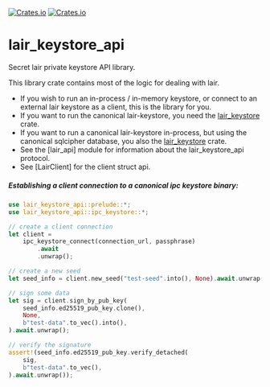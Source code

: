 <a href="https://github.com/holochain/lair/blob/master/LICENSE-APACHE">![Crates.io](https://img.shields.io/crates/l/lair_keystore_api)</a>
<a href="https://crates.io/crates/lair_keystore_api">![Crates.io](https://img.shields.io/crates/v/lair_keystore_api)</a>

# lair_keystore_api

Secret lair private keystore API library.

This library crate contains most of the logic for dealing with lair.

- If you wish to run an in-process / in-memory keystore, or connect to
an external lair keystore as a client, this is the library for you.
- If you want to run the canonical lair-keystore, you need the [lair_keystore](https://crates.io/crates/lair_keystore) crate.
- If you want to run a canonical lair-keystore in-process, but using
the canonical sqlcipher database, you also the [lair_keystore](https://crates.io/crates/lair_keystore) crate.
- See the [lair_api] module for information about the lair_keystore_api protocol.
- See [LairClient] for the client struct api.

##### Establishing a client connection to a canonical ipc keystore binary:

```rust
use lair_keystore_api::prelude::*;
use lair_keystore_api::ipc_keystore::*;

// create a client connection
let client =
    ipc_keystore_connect(connection_url, passphrase)
        .await
        .unwrap();

// create a new seed
let seed_info = client.new_seed("test-seed".into(), None).await.unwrap();

// sign some data
let sig = client.sign_by_pub_key(
    seed_info.ed25519_pub_key.clone(),
    None,
    b"test-data".to_vec().into(),
).await.unwrap();

// verify the signature
assert!(seed_info.ed25519_pub_key.verify_detached(
    sig,
    b"test-data".to_vec(),
).await.unwrap());
```
